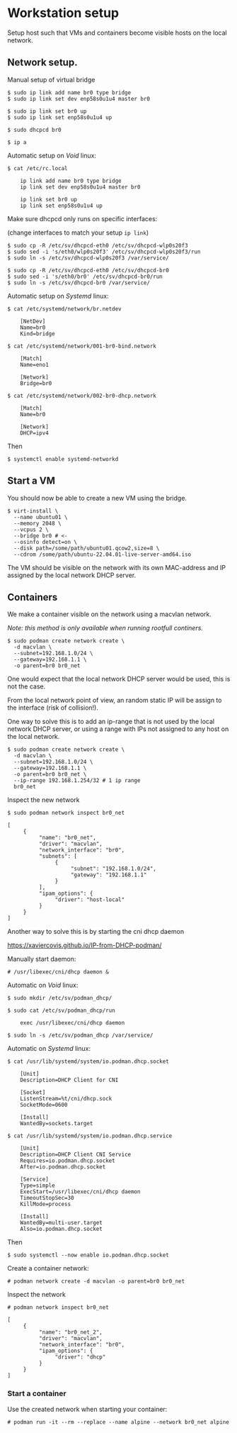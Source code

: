 # Workstation setup

Setup host such that VMs and containers become visible hosts on the local network.

## Network setup.

Manual setup of virtual bridge

```
$ sudo ip link add name br0 type bridge
$ sudo ip link set dev enp58s0u1u4 master br0

$ sudo ip link set br0 up
$ sudo ip link set enp58s0u1u4 up

$ sudo dhcpcd br0

$ ip a
```

Automatic setup on _Void_ linux:

```
$ cat /etc/rc.local

    ip link add name br0 type bridge
    ip link set dev enp58s0u1u4 master br0

    ip link set br0 up
    ip link set enp58s0u1u4 up
```

Make sure dhcpcd only runs on specific interfaces:

(change interfaces to match your setup `ip link`)

```
$ sudo cp -R /etc/sv/dhcpcd-eth0 /etc/sv/dhcpcd-wlp0s20f3
$ sudo sed -i 's/eth0/wlp0s20f3' /etc/sv/dhcpcd-wlp0s20f3/run
$ sudo ln -s /etc/sv/dhcpcd-wlp0s20f3 /var/service/

$ sudo cp -R /etc/sv/dhcpcd-eth0 /etc/sv/dhcpcd-br0
$ sudo sed -i 's/eth0/br0' /etc/sv/dhcpcd-br0/run
$ sudo ln -s /etc/sv/dhcpcd-br0 /var/service/
```

Automatic setup on _Systemd_ linux:

```
$ cat /etc/systemd/network/br.netdev

    [NetDev]
    Name=br0
    Kind=bridge

$ cat /etc/systemd/network/001-br0-bind.network

    [Match]
    Name=eno1

    [Network]
    Bridge=br0

$ cat /etc/systemd/network/002-br0-dhcp.network

    [Match]
    Name=br0

    [Network]
    DHCP=ipv4
```

Then

```
$ systemctl enable systemd-networkd
```

## Start a VM

You should now be able to create a new VM using the bridge.

```
$ virt-install \
  --name ubuntu01 \
  --memory 2048 \
  --vcpus 2 \
  --bridge br0 # <-
  --osinfo detect=on \
  --disk path=/some/path/ubuntu01.qcow2,size=8 \
  --cdrom /some/path/ubuntu-22.04.01-live-server-amd64.iso
```

The VM should be visible on the network with its own MAC-address and IP assigned by the local network DHCP server.

## Containers

We make a container visible on the network using a macvlan network.

_Note: this method is only available when running rootfull continers._

```
$ sudo podman create network create \
  -d macvlan \
  --subnet=192.168.1.0/24 \
  --gateway=192.168.1.1 \
  -o parent=br0 br0_net
```

One would expect that the local network DHCP server would be used, this is not the case. 

From the local network point of view, an random static IP will be assign to the interface (risk of collision!). 

One way to solve this is to add an ip-range that is not used by the local network DHCP server, or using a range with IPs not assigned to any host on the local network.

```
$ sudo podman create network create \
  -d macvlan \
  --subnet=192.168.1.0/24 \
  --gateway=192.168.1.1 \
  -o parent=br0 br0_net \
  --ip-range 192.168.1.254/32 # 1 ip range
  br0_net
```

Inspect the new network

```
$ sudo podman network inspect br0_net

[
     {
          "name": "br0_net",
          "driver": "macvlan",
          "network_interface": "br0",
          "subnets": [
               {
                    "subnet": "192.168.1.0/24",
                    "gateway": "192.168.1.1"
               }
          ],
          "ipam_options": {
               "driver": "host-local"
          }
     }
]
```

Another way to solve this is by starting the cni dhcp daemon

https://xaviercovis.github.io/IP-from-DHCP-podman/

Manually start daemon:

```
# /usr/libexec/cni/dhcp daemon &
```

Automatic on _Void_ linux:

```
$ sudo mkdir /etc/sv/podman_dhcp/

$ sudo cat /etc/sv/podman_dhcp/run

    exec /usr/libexec/cni/dhcp daemon

$ sudo ln -s /etc/sv/podman_dhcp /var/service/
```

Automatic on _Systemd_ linux:

```
$ cat /usr/lib/systemd/system/io.podman.dhcp.socket

    [Unit]
    Description=DHCP Client for CNI

    [Socket]
    ListenStream=%t/cni/dhcp.sock
    SocketMode=0600

    [Install]
    WantedBy=sockets.target

$ cat /usr/lib/systemd/system/io.podman.dhcp.service

    [Unit]
    Description=DHCP Client CNI Service
    Requires=io.podman.dhcp.socket
    After=io.podman.dhcp.socket

    [Service]
    Type=simple
    ExecStart=/usr/libexec/cni/dhcp daemon
    TimeoutStopSec=30
    KillMode=process

    [Install]
    WantedBy=multi-user.target
    Also=io.podman.dhcp.socket
```

Then

```
$ sudo systemctl --now enable io.podman.dhcp.socket
```

Create a container network:

```
# podman network create -d macvlan -o parent=br0 br0_net
```

Inspect the network

```
# podman network inspect br0_net

[
     {
          "name": "br0_net_2",
          "driver": "macvlan",
          "network_interface": "br0",
          "ipam_options": {
               "driver": "dhcp"
          }
     }
]
```

### Start a container

Use the created network when starting your container:

```
# podman run -it --rm --replace --name alpine --network br0_net alpine
```
